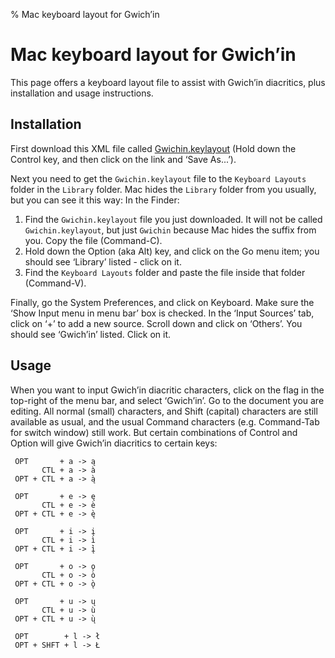 % Mac keyboard layout for Gwich’in

# Mac keyboard layout for Gwich’in

This page offers a keyboard layout file to assist with Gwich’in
diacritics, plus installation and usage instructions.

## Installation

First download this XML file called
[Gwichin.keylayout](../files/Gwichin.keylayout) (Hold down the Control
key, and then click on the link and ‘Save As...’).

Next you need to get the `Gwichin.keylayout` file to the `Keyboard
Layouts` folder in the `Library` folder. Mac hides the `Library`
folder from you usually, but you can see it this way: In the Finder:

 1. Find the `Gwichin.keylayout` file you just downloaded. It will not
    be called `Gwichin.keylayout`, but just `Gwichin` because Mac
    hides the suffix from you. Copy the file (Command-C).
 2. Hold down the Option (aka Alt) key, and click on the Go menu item;
    you should see ‘Library’ listed - click on it.
 3. Find the `Keyboard Layouts` folder and paste the file inside that
    folder (Command-V).
 
Finally, go the System Preferences, and click on Keyboard.  Make sure
the ‘Show Input menu in menu bar’ box is checked. In the ‘Input
Sources’ tab, click on ‘+’ to add a new source. Scroll down and click
on ‘Others’. You should see ‘Gwich’in’ listed. Click on it.

## Usage

When you want to input Gwich’in diacritic characters, click on the
flag in the top-right of the menu bar, and select ‘Gwich’in’. Go to
the document you are editing. All normal (small) characters, and Shift
(capital) characters are still available as usual, and the usual
Command characters (e.g. Command-Tab for switch window) still
work. But certain combinations of Control and Option will give
Gwich’in diacritics to certain keys:

```
 OPT       + a -> ą
       CTL + a -> à
 OPT + CTL + a -> ą̀

 OPT       + e -> ę
       CTL + e -> è
 OPT + CTL + e -> ę̀

 OPT       + i -> į
       CTL + i -> ì
 OPT + CTL + i -> ̀į

 OPT       + o -> ǫ
       CTL + o -> ò
 OPT + CTL + o -> ̀ǫ

 OPT       + u -> ų
       CTL + u -> ù
 OPT + CTL + u -> ų̀

 OPT        + l -> ł
 OPT + SHFT + l -> Ł
```
